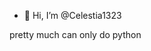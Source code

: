 - 👋 Hi, I’m @Celestia1323

pretty much can only do python<br>

<!---
dsadsadas1323/dsadsadas1323 is a ✨ special ✨ repository because its `README.md` (this file) appears on your GitHub profile.
You can click the Preview link to take a look at your changes.
--->
